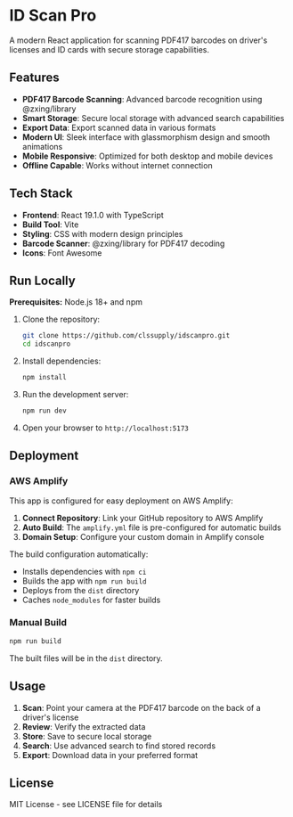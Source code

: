 # ID Scan Pro

A modern React application for scanning PDF417 barcodes on driver's licenses and ID cards with secure storage capabilities.

## Features

- **PDF417 Barcode Scanning**: Advanced barcode recognition using @zxing/library
- **Smart Storage**: Secure local storage with advanced search capabilities
- **Export Data**: Export scanned data in various formats
- **Modern UI**: Sleek interface with glassmorphism design and smooth animations
- **Mobile Responsive**: Optimized for both desktop and mobile devices
- **Offline Capable**: Works without internet connection

## Tech Stack

- **Frontend**: React 19.1.0 with TypeScript
- **Build Tool**: Vite
- **Styling**: CSS with modern design principles
- **Barcode Scanner**: @zxing/library for PDF417 decoding
- **Icons**: Font Awesome

## Run Locally

**Prerequisites:** Node.js 18+ and npm

1. Clone the repository:
   ```bash
   git clone https://github.com/clssupply/idscanpro.git
   cd idscanpro
   ```

2. Install dependencies:
   ```bash
   npm install
   ```

3. Run the development server:
   ```bash
   npm run dev
   ```

4. Open your browser to `http://localhost:5173`

## Deployment

### AWS Amplify

This app is configured for easy deployment on AWS Amplify:

1. **Connect Repository**: Link your GitHub repository to AWS Amplify
2. **Auto Build**: The `amplify.yml` file is pre-configured for automatic builds
3. **Domain Setup**: Configure your custom domain in Amplify console

The build configuration automatically:
- Installs dependencies with `npm ci`
- Builds the app with `npm run build`
- Deploys from the `dist` directory
- Caches `node_modules` for faster builds

### Manual Build

```bash
npm run build
```

The built files will be in the `dist` directory.

## Usage

1. **Scan**: Point your camera at the PDF417 barcode on the back of a driver's license
2. **Review**: Verify the extracted data
3. **Store**: Save to secure local storage
4. **Search**: Use advanced search to find stored records
5. **Export**: Download data in your preferred format

## License

MIT License - see LICENSE file for details

